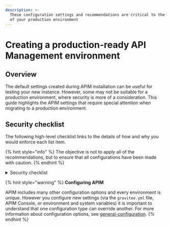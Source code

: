 ```yaml
---
description: >-
  These configuration settings and recommendations are critical to the security
  of your production environment
---
```


# Creating a production-ready API Management environment

## Overview

The default settings created during APIM installation can be useful for testing your new instance. However, some may not be suitable for a production environment, where security is more of a consideration. This guide highlights the APIM settings that require special attention when migrating to a production environment.&#x20;

## Security checklist

The following high-level checklist links to the details of how and why you would enforce each list item.&#x20;

{% hint style="info" %}
The objective is not to apply all of the recommendations, but to ensure that all configurations have been made with caution.
{% endhint %}

<details>

<summary>Security checklist</summary>

1. Internal APIs

* [ ] [Disable or enforce the security of the internal API](internal-apis.md)

2. Deployment

* [ ] [Review the exposition of the console and developer portal to the outside world](deployment.md#console-and-portal-apis)
* [ ] [Ensure the console and developer portal rest APIs are accessible through HTTPS](deployment.md#enable-https)

3. Authentication

* [ ] [Configure authentication using an identity provider](authentication.md#identity-providers)
* [ ] [Enable authentication to access the Developer Portal](authentication.md#developer-portal-authentication)
* [ ] [Remove all the default users](authentication.md#default-users)
* [ ] [Remove the admin user or enforce the admin user password](authentication.md#admin-user)
* [ ] [Disable user self-registration for bot console and portal](authentication.md#user-self-registration)
* [ ] [Disable auto-validation of self-registered users (if self-registration is enabled)](authentication.md#user-self-registration)
* [ ] [Change the user session signing secret and validity duration](authentication.md#user-session)
* [ ] [Disable default application creation](authentication.md#other-user-options)
* [ ] [Set the registration link validity to 1 day](authentication.md#other-user-options)
* [ ] [Change the user reference secret](authentication.md#other-user-options)

4. Brute-force and browser protection

* [ ] [Configure brute force protection](brute-force-an-browser-protection.md#brute-force-protection) ([ReCaptcha](brute-force-an-browser-protection.md#recaptcha) or [Fail2ban](brute-force-an-browser-protection.md#fail2ban))
* [ ] [Enable CSRF protection](brute-force-an-browser-protection.md#enable-csrf-protection)
* [ ] [Configure CORS for Console and Portal REST APIs](brute-force-an-browser-protection.md#configure-cors)

5. Configuration settings

* [ ] [Change the property encryption secret](configuration-settings.md#property-encryption)
* [ ] [Enable documentation page sanitizer](configuration-settings.md#documentation-sanitizer)
* [ ] [Disable Webhook notifier or configure an authorized list of URLs](configuration-settings.md#notifiers)

6. APIM safe practices

* [ ] [Apply safe practices when designing and deploying APIs](apim-safe-practices.md)

</details>

{% hint style="warning" %}
**Configuring APIM**

APIM includes many other configuration options and every environment is unique. However you configure new settings (via the `gravitee.yml` file, APIM Console, or environment and system variables) it is important to understand that one configuration type can override another. For more information about configuration options, see [general-configuration](../using-the-gravitee-api-management-components/general-configuration/ "mention").
{% endhint %}
